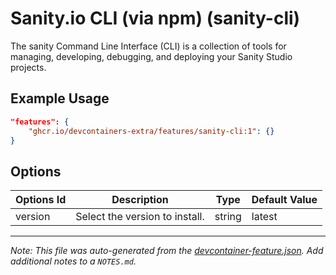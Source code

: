
# Sanity.io CLI (via npm) (sanity-cli)

The sanity Command Line Interface (CLI) is a collection of tools for managing, developing, debugging, and deploying your Sanity Studio projects.

## Example Usage

```json
"features": {
    "ghcr.io/devcontainers-extra/features/sanity-cli:1": {}
}
```

## Options

| Options Id | Description | Type | Default Value |
|-----|-----|-----|-----|
| version | Select the version to install. | string | latest |



---

_Note: This file was auto-generated from the [devcontainer-feature.json](devcontainer-feature.json).  Add additional notes to a `NOTES.md`._
